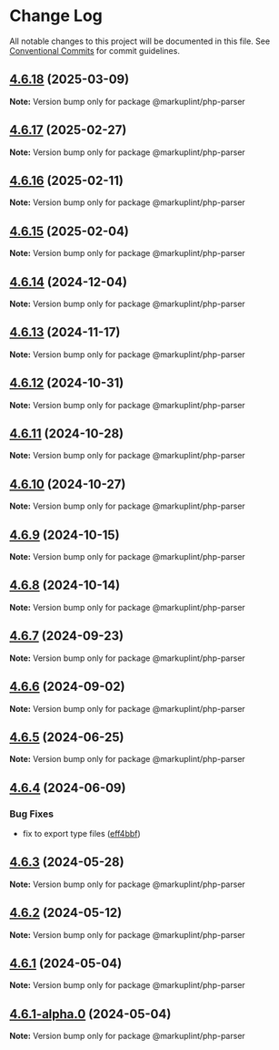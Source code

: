# Change Log

All notable changes to this project will be documented in this file.
See [Conventional Commits](https://conventionalcommits.org) for commit guidelines.

## [4.6.18](https://github.com/markuplint/markuplint/compare/@markuplint/php-parser@4.6.17...@markuplint/php-parser@4.6.18) (2025-03-09)

**Note:** Version bump only for package @markuplint/php-parser

## [4.6.17](https://github.com/markuplint/markuplint/compare/@markuplint/php-parser@4.6.16...@markuplint/php-parser@4.6.17) (2025-02-27)

**Note:** Version bump only for package @markuplint/php-parser

## [4.6.16](https://github.com/markuplint/markuplint/compare/@markuplint/php-parser@4.6.15...@markuplint/php-parser@4.6.16) (2025-02-11)

**Note:** Version bump only for package @markuplint/php-parser

## [4.6.15](https://github.com/markuplint/markuplint/compare/@markuplint/php-parser@4.6.14...@markuplint/php-parser@4.6.15) (2025-02-04)

**Note:** Version bump only for package @markuplint/php-parser

## [4.6.14](https://github.com/markuplint/markuplint/compare/@markuplint/php-parser@4.6.13...@markuplint/php-parser@4.6.14) (2024-12-04)

**Note:** Version bump only for package @markuplint/php-parser

## [4.6.13](https://github.com/markuplint/markuplint/compare/@markuplint/php-parser@4.6.12...@markuplint/php-parser@4.6.13) (2024-11-17)

**Note:** Version bump only for package @markuplint/php-parser

## [4.6.12](https://github.com/markuplint/markuplint/compare/@markuplint/php-parser@4.6.11...@markuplint/php-parser@4.6.12) (2024-10-31)

**Note:** Version bump only for package @markuplint/php-parser

## [4.6.11](https://github.com/markuplint/markuplint/compare/@markuplint/php-parser@4.6.10...@markuplint/php-parser@4.6.11) (2024-10-28)

**Note:** Version bump only for package @markuplint/php-parser

## [4.6.10](https://github.com/markuplint/markuplint/compare/@markuplint/php-parser@4.6.9...@markuplint/php-parser@4.6.10) (2024-10-27)

**Note:** Version bump only for package @markuplint/php-parser

## [4.6.9](https://github.com/markuplint/markuplint/compare/@markuplint/php-parser@4.6.8...@markuplint/php-parser@4.6.9) (2024-10-15)

**Note:** Version bump only for package @markuplint/php-parser

## [4.6.8](https://github.com/markuplint/markuplint/compare/@markuplint/php-parser@4.6.7...@markuplint/php-parser@4.6.8) (2024-10-14)

**Note:** Version bump only for package @markuplint/php-parser

## [4.6.7](https://github.com/markuplint/markuplint/compare/@markuplint/php-parser@4.6.6...@markuplint/php-parser@4.6.7) (2024-09-23)

**Note:** Version bump only for package @markuplint/php-parser

## [4.6.6](https://github.com/markuplint/markuplint/compare/@markuplint/php-parser@4.6.5...@markuplint/php-parser@4.6.6) (2024-09-02)

**Note:** Version bump only for package @markuplint/php-parser

## [4.6.5](https://github.com/markuplint/markuplint/compare/@markuplint/php-parser@4.6.4...@markuplint/php-parser@4.6.5) (2024-06-25)

**Note:** Version bump only for package @markuplint/php-parser

## [4.6.4](https://github.com/markuplint/markuplint/compare/@markuplint/php-parser@4.6.3...@markuplint/php-parser@4.6.4) (2024-06-09)

### Bug Fixes

- fix to export type files ([eff4bbf](https://github.com/markuplint/markuplint/commit/eff4bbfd127574809dc5e15d7cafe87699758ee0))

## [4.6.3](https://github.com/markuplint/markuplint/compare/@markuplint/php-parser@4.6.2...@markuplint/php-parser@4.6.3) (2024-05-28)

**Note:** Version bump only for package @markuplint/php-parser

## [4.6.2](https://github.com/markuplint/markuplint/compare/@markuplint/php-parser@4.6.1...@markuplint/php-parser@4.6.2) (2024-05-12)

**Note:** Version bump only for package @markuplint/php-parser

## [4.6.1](https://github.com/markuplint/markuplint/compare/@markuplint/php-parser@4.6.1-alpha.0...@markuplint/php-parser@4.6.1) (2024-05-04)

**Note:** Version bump only for package @markuplint/php-parser

## [4.6.1-alpha.0](https://github.com/markuplint/markuplint/compare/@markuplint/php-parser@4.6.0...@markuplint/php-parser@4.6.1-alpha.0) (2024-05-04)

**Note:** Version bump only for package @markuplint/php-parser
